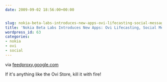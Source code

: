 ```yaml
---
date: 2009-09-02 18:56:00+00:00


slug: nokia-beta-labs-introduces-new-apps-ovi-lifecasting-social-messaging
title: 'Nokia Beta Labs Introduces New Apps: Ovi Lifecasting, Social Messaging'
wordpress_id: 63
categories:
- nokia
- ovi
- social
---
```


  
     

via [feedproxy.google.com](http://feedproxy.google.com/%7Er/Techcrunch/%7E3/LZd-kv311CU/)

  
   

If it's anything like the Ovi Store, kill it with fire!

